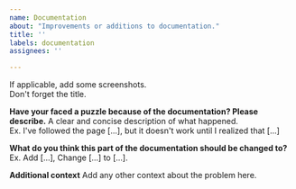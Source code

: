 ```yaml
---
name: Documentation
about: "Improvements or additions to documentation."
title: ''
labels: documentation
assignees: ''

---
```


If applicable, add some screenshots.  
Don't forget the title.

**Have your faced a puzzle because of the documentation? Please describe.**
A clear and concise description of what happened.  
Ex. I've followed the page [...], but it doesn't work until I realized that [...]

**What do you think this part of the documentation should be changed to?**
Ex. Add [...], Change [...] to [...].

**Additional context**
Add any other context about the problem here.
